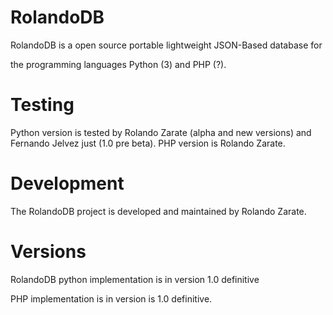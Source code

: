 # RolandoDB
RolandoDB is a open source portable lightweight JSON-Based database for 

the programming languages Python (3) and PHP (?).

# Testing
Python version is tested by Rolando Zarate (alpha and new versions) and Fernando Jelvez just (1.0 pre beta).
PHP version is Rolando Zarate.

# Development
The RolandoDB project is developed and maintained
by Rolando Zarate.

# Versions
RolandoDB python implementation is in version 1.0 definitive

PHP implementation is in version is 1.0 definitive.

